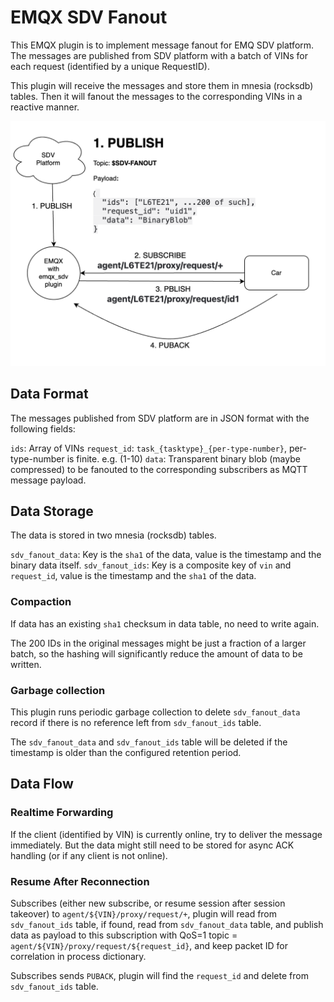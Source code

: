# EMQX SDV Fanout

This EMQX plugin is to implement message fanout for EMQ SDV platform.
The messages are published from SDV platform with a batch of VINs for each request (identified by a unique RequestID).

This plugin will receive the messages and store them in mnesia (rocksdb) tables.
Then it will fanout the messages to the corresponding VINs in a reactive manner.

<img src="overview.png" alt="Overview" width="600">

## Data Format

The messages published from SDV platform are in JSON format with the following fields:

`ids`: Array of VINs
`request_id`: `task_{tasktype}_{per-type-number}`, per-type-number is finite. e.g. (1-10)
`data`: Transparent binary blob (maybe compressed) to be fanouted to the corresponding subscribers as MQTT message payload.

## Data Storage

The data is stored in two mnesia (rocksdb) tables.

`sdv_fanout_data`: Key is the `sha1` of the data, value is the timestamp and the binary data itself.
`sdv_fanout_ids`: Key is a composite key of `vin` and `request_id`, value is the timestamp and the `sha1` of the data.

### Compaction

If data has an existing `sha1` checksum in data table, no need to write again.

The 200 IDs in the original messages might be just a fraction of a larger batch, so the hashing will significantly reduce the amount of data to be written.

### Garbage collection

This plugin runs periodic garbage collection to delete `sdv_fanout_data` record if there is no reference left from `sdv_fanout_ids` table.

The `sdv_fanout_data` and `sdv_fanout_ids` table will be deleted if the timestamp is older than the configured retention period.

## Data Flow

### Realtime Forwarding

If the client (identified by VIN) is currently online, try to deliver the message immediately. But the data might still need to be stored for async ACK handling (or if any client is not online).

### Resume After Reconnection

Subscribes (either new subscribe, or resume session after session takeover) to `agent/${VIN}/proxy/request/+`, plugin will read from `sdv_fanout_ids` table, if found, read from `sdv_fanout_data` table, and publish data as payload to this subscription with QoS=1 topic = `agent/${VIN}/proxy/request/${request_id}`, and keep packet ID for correlation in process dictionary.

Subscribes sends `PUBACK`, plugin will find the `request_id` and delete from `sdv_fanout_ids` table.
